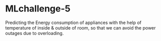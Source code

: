 # MLchallenge-5
Predicting the Energy consumption of appliances with the help of temperature of inside  & outside of room, so that we can avoid the power outages due to overloading.
